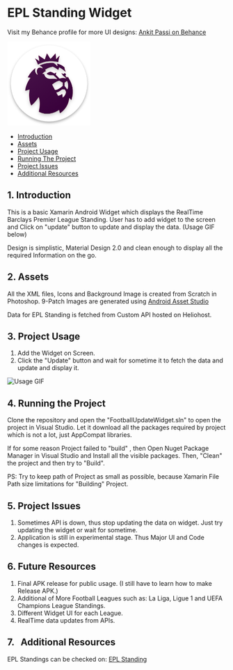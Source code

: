 # EPL Standing Widget

Visit my Behance profile for more UI designs: [Ankit Passi on Behance](https://www.behance.net/passiankitd8a0)

[![N|Solid](https://raw.githubusercontent.com/ankitpassi141/EPL-Standing-Widget/master/Release/EPL%20Logo%202.png?token=ARYE-eGBUIDWxufkR_Qi-VfKfePp3R7dks5aXxy4wA%3D%3D)](https://github.com/ankitpassi141/EPL-Standing-Widget)

* [Introduction](#1---introduction)
* [Assets](#2---assets)
* [Project Usage](#3---project-usage)
* [Running The Project](#4---running-the-project)
* [Project Issues](#5---project-issues)
* [Additional Resources](#6---additional-resources)

## 1.   Introduction

This is a basic Xamarin Android Widget which displays the RealTime Barclays Premier League Standing. User has to add widget to the screen and Click on "update" button to update and display the data. (Usage GIF below)

Design is simplistic, Material Design 2.0 and clean enough to display all the required Information on the go.


## 2.   Assets

All the XML files, Icons and Background Image is created from Scratch in Photoshop.
9-Patch Images are generated using [Android Asset Studio](https://romannurik.github.io/AndroidAssetStudio/index.html)

Data for EPL Standing is fetched from Custom API hosted on Heliohost.


## 3.   Project Usage

1. Add the Widget on Screen.
2. Click the "Update" button and wait for sometime it to fetch the data and update and display it.


![Usage GIF](https://github.com/ankitpassi141/EPL-Standing-Widget/blob/master/Release/How%20to%20initalise%20Widget.gif)


## 4.   Running the Project

Clone the repository and open the "FootballUpdateWidget.sln" to open the project in Visual Studio. Let it download all the packages required by project which is not a lot, just AppCompat libraries.

If for some reason Project failed to "build" , then Open Nuget Package Manager in Visual Studio and Install all the visible packages.
Then, "Clean" the project and then try to "Build".

PS: Try to keep path of Project as small as possible, because Xamarin File Path size limitations for "Building" Project.


## 5.   Project Issues

1. Sometimes API is down, thus stop updating the data on widget. Just try updating the widget or wait for sometime.
2. Application is still in experimental stage. Thus Major UI and Code changes is expected.


## 6.   Future Resources

1. Final APK release for public usage. (I still have to learn how to make Release APK.)
2. Additional of More Football Leagues such as: La Liga, Ligue 1 and UEFA Champions League Standings.
3. Different Widget UI for each League.
4. RealTime data updates from APIs.


## 7.   Additional Resources

EPL Standings can be checked on: [EPL Standing](https://www.google.com/search?q=epl+standing&rlz=1C1CHBF_enIN770IN770&oq=epl+standing+&aqs=chrome..69i57j69i60l3j0l2.3304j0j7&sourceid=chrome&ie=UTF-8#sie=lg;/g/11c74zg7g7;2;/m/02_tc;st;fp;1)
